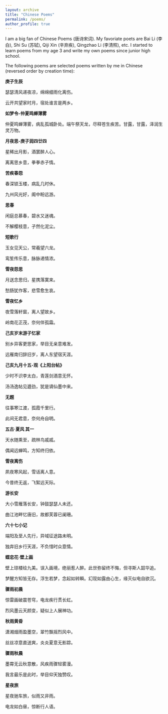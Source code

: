 ```yaml
---
layout: archive
title: "Chinese Poems"
permalink: /poems/
author_profile: true
---
```


I am a big fan of Chinese Poems (唐诗宋词). My favoriate poets are Bai Li (李白), Shi Su (苏轼), Qiji Xin (辛弃疾), Qingzhao Li (李清照), etc. I started to learn poems from my age 3 and write my own poems since junior high school.

The following poems are selected poems written by me in Chinese (reversed order by creation time):

**庚子生辰**

瑟瑟清风递夜凉，绵绵细雨化离伤。

云开共望家时月，宿处谁言是两乡。

**如梦令-仲夏鸣蝉薄雾**

仲夏鸣蝉薄雾，病乱孤城卧处。端午祭天龙，尽释苍生疾苦。甘露，甘露，泽润生灵万物。

**月夜思-庚子润四廿四**

星稀出月影，酒罢醉人心。

离离思乡意，拳拳赤子情。

**苦疾春怨**

春深锁玉楼，病乱几时休。

九州风光好，阁中盼远游。

**思春**

闲庭总慕春，碧水又迷魂。

不解樱枝意，孑然化泥尘。

**短歌行**

玉女见天公，常羲望六龙。

鸾笙传乐意，脉脉递情浓。

**雪夜怨思**

月送念思归，星携落寞来。

愁肠犹作客，悲雪愈生哀。

**雪夜忆乡**

夜雪落轩窗，离人望故乡。

岭南花正茂，奈何伴孤霜。

**己亥岁末游子忆家**

别乡异客更思家，举目无亲意难发。

远雁南归辞旧岁，离人东望宿天涯。

**己亥九月十五-观《上阳台帖》**

少时不识李太白，青莲剑酒意无怀。

汤汤逸帖见遒劲，犹是谪仙墨中来。

**无题**

往事寒江渡，孤霞千里行。

此间无君意，奈何舟自明。

**五古·夏风 其一**

天水随熏至，疏林鸟戚戚。

偶闻远蝉鸣，方知终归依。

**雪夜离伤**

夙夜寒风起，雪话离人意。

今昔终无返，飞絮远天际。

**游长安**

大小雪雁落长安，钟鼓瑟瑟人未还。

曲江池畔忆唐旧，故都芙蓉已阑珊。

**六十七小记**

端阳及至人先行，异域征途路未明。

独弃旧乡行天涯，不负惜时众意情。

**蝶恋花·壁上画**

壁上琼楼绘九美。误入画境，绝丽惹人醉。此世弥留终不悔，但寻斯人韶华追。

梦醒方知皆无存。浮生若梦，念起如转瞬。幻现如露由心生，缘灭似电自欲沉。

**骤雨初晨**

惊雷画破震苍穹，电龙疾行贯长虹。

烈风墨云天颜变，疑似上人展神功。

**秋雨黄昏**

潇湘烟雨盈墨空，翠竹飘摇烈风中。

丝丝凉意直送爽，炎炎夏意无影踪。

**骤雨秋晨**

墨霄无云秋意散，风疾雨骤轻雾漫。

我言最乐是此时，举目仰天独赞叹。

**星夜旅**

星夜驰车旅，似雨又非雨。

电龙如白昼，惊断行人语。